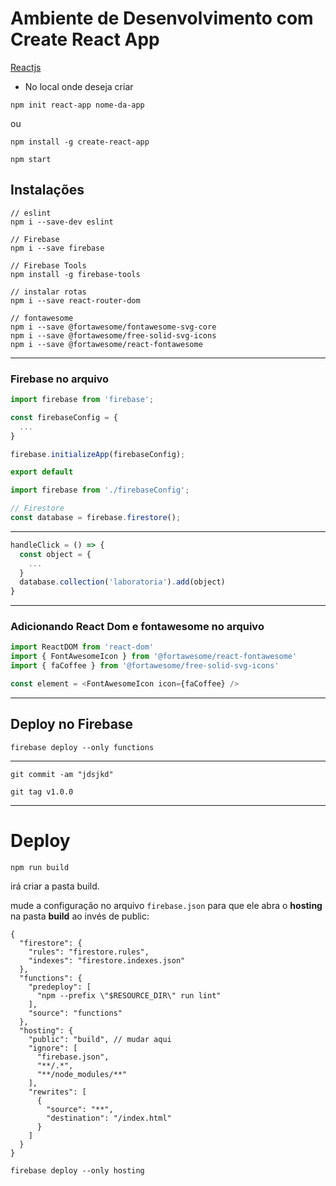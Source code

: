 # Ambiente de Desenvolvimento com Create React App

[Reactjs](https://pt-br.reactjs.org/docs/create-a-new-react-app.html)

* No local onde deseja criar

```$
npm init react-app nome-da-app
```

ou

```$
npm install -g create-react-app
```

```$
npm start
```

## Instalações

```$
// eslint
npm i --save-dev eslint

// Firebase
npm i --save firebase

// Firebase Tools
npm install -g firebase-tools

// instalar rotas
npm i --save react-router-dom

// fontawesome
npm i --save @fortawesome/fontawesome-svg-core
npm i --save @fortawesome/free-solid-svg-icons
npm i --save @fortawesome/react-fontawesome
```

---
### Firebase no arquivo

```js
import firebase from 'firebase';

const firebaseConfig = {
  ...
}

firebase.initializeApp(firebaseConfig);

export default

import firebase from './firebaseConfig';

// Firestore
const database = firebase.firestore();
```
---

```js
handleClick = () => {
  const object = {
    ...
  }
  database.collection('laboratoria').add(object)
}
```
---
### Adicionando React Dom e fontawesome no arquivo

```js
import ReactDOM from 'react-dom'
import { FontAwesomeIcon } from '@fortawesome/react-fontawesome'
import { faCoffee } from '@fortawesome/free-solid-svg-icons'

const element = <FontAwesomeIcon icon={faCoffee} />
```
---

## Deploy no Firebase
```$
firebase deploy --only functions
```
---

```
git commit -am "jdsjkd"
```

```
git tag v1.0.0
```
---

# Deploy

```
npm run build
```

irá criar a pasta build.

mude a configuração no arquivo `firebase.json` para que ele abra o **hosting** na pasta **build** ao invés de public:


```
{
  "firestore": {
    "rules": "firestore.rules",
    "indexes": "firestore.indexes.json"
  },
  "functions": {
    "predeploy": [
      "npm --prefix \"$RESOURCE_DIR\" run lint"
    ],
    "source": "functions"
  },
  "hosting": {
    "public": "build", // mudar aqui
    "ignore": [
      "firebase.json",
      "**/.*",
      "**/node_modules/**"
    ],
    "rewrites": [
      {
        "source": "**",
        "destination": "/index.html"
      }
    ]
  }
}
```

```
firebase deploy --only hosting
```
